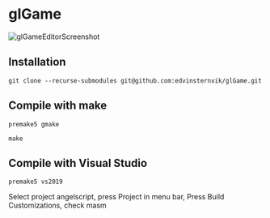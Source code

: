 # glGame
![glGameEditorScreenshot](https://github.com/edvinsternvik/glGame/assets/39171004/810368a7-a1a7-498a-a31f-8022d983baa0)

## Installation
```
git clone --recurse-submodules git@github.com:edvinsternvik/glGame.git
```

## Compile with make
```
premake5 gmake

make
```

## Compile with Visual Studio
```
premake5 vs2019
```

Select project angelscript, press Project in menu bar, Press Build Customizations, check masm
